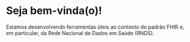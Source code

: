 # Seja bem-vinda(o)!

Estamos desenvolvendo ferramentas úteis ao
contexto do padrão FHIR e, em particular, da 
Rede Nacional de Dados em Saúde (RNDS).
